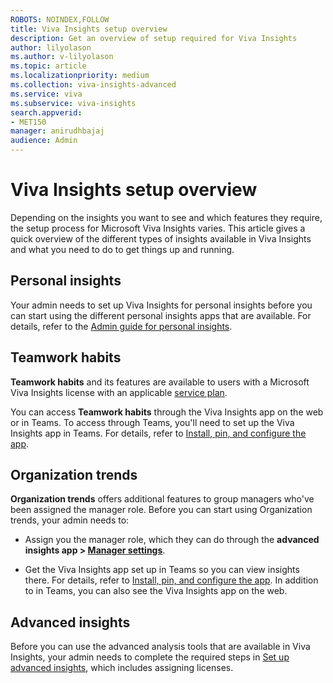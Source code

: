 ```yaml
---
ROBOTS: NOINDEX,FOLLOW
title: Viva Insights setup overview
description: Get an overview of setup required for Viva Insights
author: lilyolason
ms.author: v-lilyolason
ms.topic: article
ms.localizationpriority: medium 
ms.collection: viva-insights-advanced 
ms.service: viva 
ms.subservice: viva-insights 
search.appverid: 
- MET150 
manager: anirudhbajaj
audience: Admin
---
```


# Viva Insights setup overview

Depending on the insights you want to see and which features they require, the setup process for Microsoft Viva Insights varies. This article gives a quick overview of the different types of insights available in Viva Insights and what you need to do to get things up and running.

## Personal insights

Your admin needs to set up Viva Insights for personal insights before you can start using the different personal insights apps that are available. For details, refer to the [Admin guide for personal insights](/viva/insights/personal/overview/mya-for-admins).

## Teamwork habits

**Teamwork habits** and its features are available to users with a Microsoft Viva Insights license with an applicable [service plan](/viva/insights/personal/overview/plans-environments).

You can access **Teamwork habits** through the Viva Insights app on the web or in Teams. To access through Teams, you'll need to set up the Viva Insights app in Teams. For details, refer to  [Install, pin, and configure the app](../../org-team-insights/org-trends.md#install-pin-and-configure-the-app).

## Organization trends

**Organization trends** offers additional features to group managers who've been assigned the manager role. Before you can start using Organization trends, your admin needs to:

* Assign you the manager role, which they can do through the **advanced insights app > [Manager settings](./manager-settings.md)**.

* Get the Viva Insights app set up in Teams so you can view insights there. For details, refer to  [Install, pin, and configure the app](/viva/insights/use/viva-insights-my-org.md#install-pin-and-configure-the-app). In addition to in Teams, you can also see the Viva Insights app on the web.

## Advanced insights

Before you can use the advanced analysis tools that are available in Viva Insights, your admin needs to complete the required steps in [Set up advanced insights](./setup.md), which includes assigning licenses.
